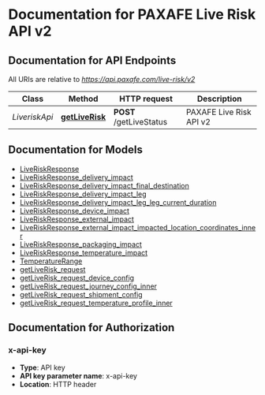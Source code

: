 # Documentation for PAXAFE Live Risk API v2

<a name="documentation-for-api-endpoints"></a>
## Documentation for API Endpoints

All URIs are relative to *https://api.paxafe.com/live-risk/v2*

| Class | Method | HTTP request | Description |
|------------ | ------------- | ------------- | -------------|
| *LiveriskApi* | [**getLiveRisk**](Apis/LiveriskApi.md#getliverisk) | **POST** /getLiveStatus | PAXAFE Live Risk API v2 |


<a name="documentation-for-models"></a>
## Documentation for Models

 - [LiveRiskResponse](./Models/LiveRiskResponse.md)
 - [LiveRiskResponse_delivery_impact](./Models/LiveRiskResponse_delivery_impact.md)
 - [LiveRiskResponse_delivery_impact_final_destination](./Models/LiveRiskResponse_delivery_impact_final_destination.md)
 - [LiveRiskResponse_delivery_impact_leg](./Models/LiveRiskResponse_delivery_impact_leg.md)
 - [LiveRiskResponse_delivery_impact_leg_leg_current_duration](./Models/LiveRiskResponse_delivery_impact_leg_leg_current_duration.md)
 - [LiveRiskResponse_device_impact](./Models/LiveRiskResponse_device_impact.md)
 - [LiveRiskResponse_external_impact](./Models/LiveRiskResponse_external_impact.md)
 - [LiveRiskResponse_external_impact_impacted_location_coordinates_inner](./Models/LiveRiskResponse_external_impact_impacted_location_coordinates_inner.md)
 - [LiveRiskResponse_packaging_impact](./Models/LiveRiskResponse_packaging_impact.md)
 - [LiveRiskResponse_temperature_impact](./Models/LiveRiskResponse_temperature_impact.md)
 - [TemperatureRange](./Models/TemperatureRange.md)
 - [getLiveRisk_request](./Models/getLiveRisk_request.md)
 - [getLiveRisk_request_device_config](./Models/getLiveRisk_request_device_config.md)
 - [getLiveRisk_request_journey_config_inner](./Models/getLiveRisk_request_journey_config_inner.md)
 - [getLiveRisk_request_shipment_config](./Models/getLiveRisk_request_shipment_config.md)
 - [getLiveRisk_request_temperature_profile_inner](./Models/getLiveRisk_request_temperature_profile_inner.md)


<a name="documentation-for-authorization"></a>
## Documentation for Authorization

<a name="x-api-key"></a>
### x-api-key

- **Type**: API key
- **API key parameter name**: x-api-key
- **Location**: HTTP header

